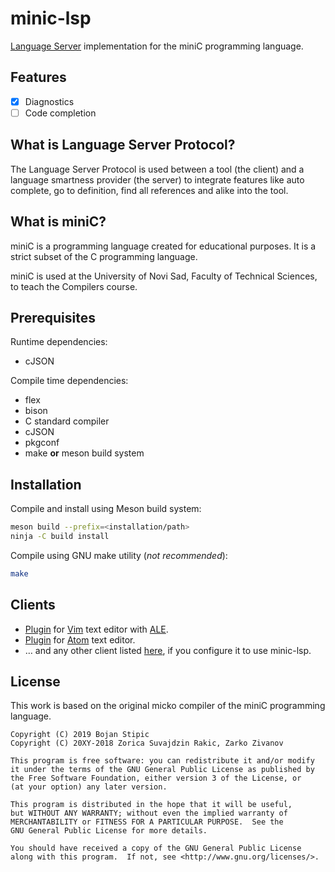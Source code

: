# minic-lsp

[Language Server](https://langserver.org/) implementation for the miniC programming language.

## Features

* [x] Diagnostics
* [ ] Code completion

## What is Language Server Protocol?

The Language Server Protocol is used between a tool (the client)
and a language smartness provider (the server)
to integrate features like auto complete, go to definition,
find all references and alike into the tool.

## What is miniC?

miniC is a programming language created for educational purposes.
It is a strict subset of the C programming language.

miniC is used at the University of Novi Sad, Faculty of Technical Sciences, to teach the Compilers course.

## Prerequisites

Runtime dependencies:

* cJSON

Compile time dependencies:

* flex
* bison
* C standard compiler
* cJSON
* pkgconf
* make **or** meson build system

## Installation

Compile and install using Meson build system:
```bash
meson build --prefix=<installation/path>
ninja -C build install
```

Compile using GNU make utility (*not recommended*):
```bash
make
```

## Clients

* [Plugin](https://github.com/BojanStipic/minic-lsp-ale) for [Vim](https://www.vim.org/)
text editor with [ALE](https://github.com/w0rp/ale).
* [Plugin](https://github.com/BojanStipic/minic-lsp-atom) for [Atom](https://atom.io/)
text editor.
* … and any other client listed [here](https://langserver.org/), if you configure it to use minic-lsp.

## License

This work is based on the original micko compiler of the miniC programming language.

	Copyright (C) 2019 Bojan Stipic
	Copyright (C) 20XY-2018 Zorica Suvajdzin Rakic, Zarko Zivanov

	This program is free software: you can redistribute it and/or modify
	it under the terms of the GNU General Public License as published by
	the Free Software Foundation, either version 3 of the License, or
	(at your option) any later version.

	This program is distributed in the hope that it will be useful,
	but WITHOUT ANY WARRANTY; without even the implied warranty of
	MERCHANTABILITY or FITNESS FOR A PARTICULAR PURPOSE.  See the
	GNU General Public License for more details.

	You should have received a copy of the GNU General Public License
	along with this program.  If not, see <http://www.gnu.org/licenses/>.
